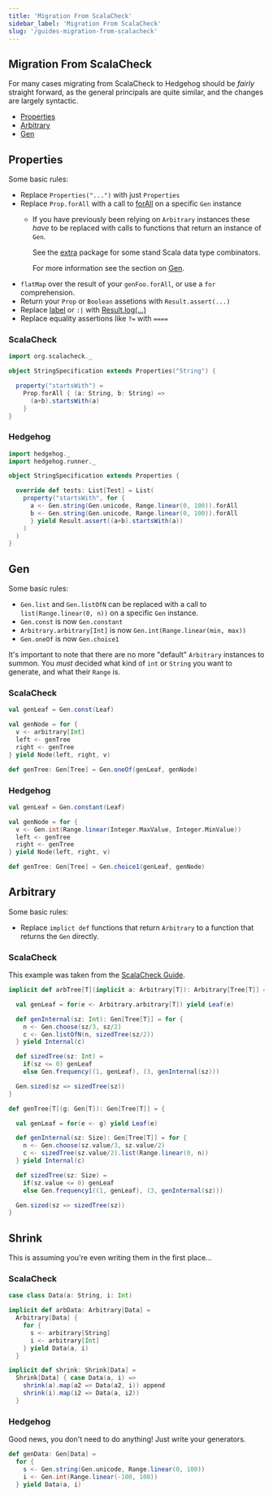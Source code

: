 ```yaml
---
title: 'Migration From ScalaCheck'
sidebar_label: 'Migration From ScalaCheck'
slug: '/guides-migration-from-scalacheck'
---
```

## Migration From ScalaCheck

For many cases migrating from ScalaCheck to Hedgehog should be _fairly_
straight forward, as the general principals are quite similar, and the changes
are largely syntactic.

- [Properties](#properties)
- [Arbitrary](#arbitary)
- [Gen](#gen)


## Properties

Some basic rules:

- Replace `Properties("...")` with just `Properties`
- Replace `Prop.forAll` with a call to [forAll] on a specific `Gen` instance
  - If you have previously been relying on `Arbitrary` instances these _have_
    to be replaced with calls to functions that return an instance of `Gen`.

    See the [extra] package for some stand Scala data type combinators.

    For more information see the section on [Gen](#gen).
- `flatMap` over the result of your `genFoo.forAll`, or use a `for`
   comprehension.
- Return your `Prop` or `Boolean` assetions with `Result.assert(...)`
- Replace [label] or `:|` with  [Result.log(...)][log]
- Replace equality assertions like `?=` with `====`


### ScalaCheck

```scala
import org.scalacheck._

object StringSpecification extends Properties("String") {

  property("startsWith") =
    Prop.forAll { (a: String, b: String) =>
      (a+b).startsWith(a)
    }
}
```

### Hedgehog

```scala
import hedgehog._
import hedgehog.runner._

object StringSpecification extends Properties {

  override def tests: List[Test] = List(
    property("startsWith", for {
      a <- Gen.string(Gen.unicode, Range.linear(0, 100)).forAll
      b <- Gen.string(Gen.unicode, Range.linear(0, 100)).forAll
      } yield Result.assert((a+b).startsWith(a))
    )
  )
}
```


## Gen

Some basic rules:

- `Gen.list` and `Gen.listOfN` can be replaced with a call to
  `list(Range.linear(0, n))` on a specific `Gen` instance.
- `Gen.const` is now `Gen.constant`
- `Arbitrary.arbitrary[Int]` is now `Gen.int(Range.linear(min, max))`
- `Gen.oneOf` is now `Gen.choice1`

It's important to note that there are no more "default" `Arbitrary` instances
to summon. You _must_ decided what kind of `int` or `String` you want to
generate, and what their `Range` is.

### ScalaCheck

```scala
val genLeaf = Gen.const(Leaf)

val genNode = for {
  v <- arbitrary[Int]
  left <- genTree
  right <- genTree
} yield Node(left, right, v)

def genTree: Gen[Tree] = Gen.oneOf(genLeaf, genNode)
```

### Hedgehog

```scala
val genLeaf = Gen.constant(Leaf)

val genNode = for {
  v <- Gen.int(Range.linear(Integer.MaxValue, Integer.MinValue))
  left <- genTree
  right <- genTree
} yield Node(left, right, v)

def genTree: Gen[Tree] = Gen.choice1(genLeaf, genNode)
```


## Arbitrary

Some basic rules:

- Replace `implict def` functions that return `Arbitrary` to a function
  that returns the `Gen` directly.


### ScalaCheck

This example was taken from the [ScalaCheck Guide].

```scala
implicit def arbTree[T](implicit a: Arbitrary[T]): Arbitrary[Tree[T]] = Arbitrary {

  val genLeaf = for(e <- Arbitrary.arbitrary[T]) yield Leaf(e)

  def genInternal(sz: Int): Gen[Tree[T]] = for {
    n <- Gen.choose(sz/3, sz/2)
    c <- Gen.listOfN(n, sizedTree(sz/2))
  } yield Internal(c)

  def sizedTree(sz: Int) =
    if(sz <= 0) genLeaf
    else Gen.frequency((1, genLeaf), (3, genInternal(sz)))

  Gen.sized(sz => sizedTree(sz))
}
```

```scala
def genTree[T](g: Gen[T]): Gen[Tree[T]] = {

  val genLeaf = for(e <- g) yield Leaf(e)

  def genInternal(sz: Size): Gen[Tree[T]] = for {
    n <- Gen.choose(sz.value/3, sz.value/2)
    c <- sizedTree(sz.value/2).list(Range.linear(0, n))
  } yield Internal(c)

  def sizedTree(sz: Size) =
    if(sz.value <= 0) genLeaf
    else Gen.frequency1((1, genLeaf), (3, genInternal(sz)))

  Gen.sized(sz => sizedTree(sz))
}
```


## Shrink

This is assuming you're even writing them in the first place...

### ScalaCheck

```scala
case class Data(a: String, i: Int)

implicit def arbData: Arbitrary[Data] =
  Arbitrary[Data] {
    for {
      s <- arbitrary[String]
      i <- arbitrary[Int]
    } yield Data(a, i)
  }

implicit def shrink: Shrink[Data] =
  Shrink[Data] { case Data(a, i) =>
    shrink(a).map(a2 => Data(a2, i)) append
    shrink(i).map(i2 => Data(a, i2))
  }
```

### Hedgehog

Good news, you don't need to do anything! Just write your generators.

```scala
def genData: Gen[Data] =
  for {
    s <- Gen.string(Gen.unicode, Range.linear(0, 100))
    i <- Gen.int(Range.linear(-100, 100))
  } yield Data(a, i)
```



[ScalaCheck]: https://www.scalacheck.org/
[ScalaCheck Guide]: https://github.com/typelevel/scalacheck/blob/main/doc/UserGuide.md#the-arbitrary-generator
[forAll]: https://github.com/hedgehogqa/scala-hedgehog/search?q=%22def+forAll%22&unscoped_q=%22def+forAll%22
[extra]: https://github.com/hedgehogqa/scala-hedgehog/tree/master/core/src/main/scala/hedgehog/extra
[label]: https://github.com/typelevel/scalacheck/search?q=%22def+label%22&unscoped_q=%22def+label%22
[log]: https://github.com/hedgehogqa/scala-hedgehog/search?q=%22def+log%22&unscoped_q=%22def+log%22
